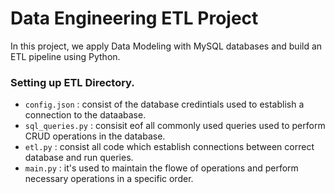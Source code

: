 # Data Engineering ETL Project

In this project, we apply Data Modeling with MySQL databases and build an ETL pipeline using Python.

### Setting up ETL Directory.
- `config.json` : consist of the database credintials used to establish a connection to the dataabase.
- `sql_queries.py` : consisit eof all commonly used queries used to perform CRUD operations in the database.
- `etl.py` : consist all code which establish connections between correct database and run queries.
- `main.py` : it's used to maintain the flowe of operations and perform necessary operations in a specific order.


